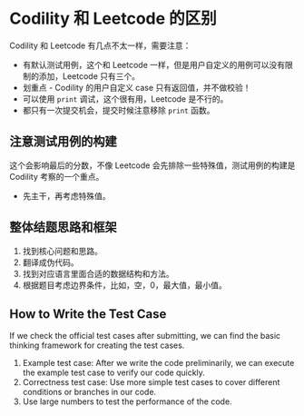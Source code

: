 # Codility 和 Leetcode 的区别

Codility 和 Leetcode 有几点不太一样，需要注意：

- 有默认测试用例，这个和 Leetcode 一样，但是用户自定义的用例可以没有限制的添加，Leetcode 只有三个。
- 划重点 - Codility 的用户自定义 case 只有返回值，并不做校验！
- 可以使用 `print` 调试，这个很有用，Leetcode 是不行的。
- 都只有一次提交机会，提交时候注意移除 `print` 函数。

## 注意测试用例的构建

这个会影响最后的分数，不像 Leetcode 会先排除一些特殊值，测试用例的构建是 Codility 考察的一个重点。

- 先主干，再考虑特殊值。

## 整体结题思路和框架

1. 找到核心问题和思路。
2. 翻译成伪代码。
3. 找到对应语言里面合适的数据结构和方法。
4. 根据题目考虑边界条件，比如，空，0，最大值，最小值。

## How to Write the Test Case

If we check the official test cases after submitting, we can find the basic thinking framework for creating the test cases.

1. Example test case: After we write the code preliminarily, we can execute the example test case to verify our code quickly.
2. Correctness test case: Use more simple test cases to cover different conditions or branches in our code.
3. Use large numbers to test the performance of the code.
